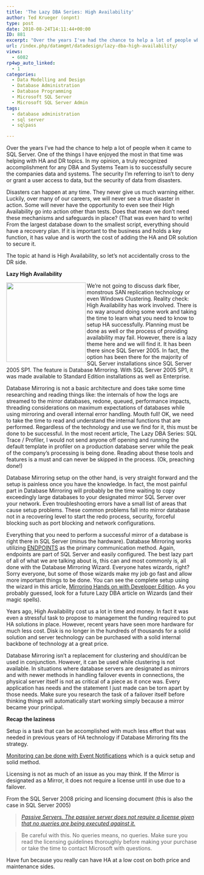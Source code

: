 ```yaml
---
title: 'The Lazy DBA Series: High Availability'
author: Ted Krueger (onpnt)
type: post
date: 2010-08-24T14:11:44+00:00
ID: 881
excerpt: "Over the years I've had the chance to help a lot of people when it came to SQL Server. One of the things I have enjoyed the most in that time was helping with HA and DR topics. In my opinion, a truly recognized accomplishment for any DBA and Systems Team is to successfully secure the companies data and systems. The security I'm referring to isn’t to deny or grant a user access to data, but the security of data from disasters.Disasters can happen at any time. They never give us much warning either. Luckily, over many of our careers, we will never see a true disaster in action. Some will never have the opportunity to even see their High Availability go into action other than tests. Does that mean we don’t need these mechanisms and safeguards in place? (That was even hard to write) From the largest database down to the smallest script, everything should have a recovery plan. If it is important to the business and holds a key function, it has value and is worth the cost of adding the HA and DR solution to secure it.The topic at hand is High Availability, so let’s not accidentally cross to the DR side."
url: /index.php/datamgmt/datadesign/lazy-dba-high-availability/
views:
  - 6082
rp4wp_auto_linked:
  - 1
categories:
  - Data Modelling and Design
  - Database Administration
  - Database Programming
  - Microsoft SQL Server
  - Microsoft SQL Server Admin
tags:
  - database administration
  - sql server
  - sqlpass

---
```

Over the years I’ve had the chance to help a lot of people when it came to SQL Server. One of the things I have enjoyed the most in that time was helping with HA and DR topics. In my opinion, a truly recognized accomplishment for any DBA and Systems Team is to successfully secure the companies data and systems. The security I’m referring to isn’t to deny or grant a user access to data, but the security of data from disasters.

Disasters can happen at any time. They never give us much warning either. Luckily, over many of our careers, we will never see a true disaster in action. Some will never have the opportunity to even see their High Availability go into action other than tests. Does that mean we don’t need these mechanisms and safeguards in place? (That was even hard to write) From the largest database down to the smallest script, everything should have a recovery plan. If it is important to the business and holds a key function, it has value and is worth the cost of adding the HA and DR solution to secure it.

The topic at hand is High Availability, so let’s not accidentally cross to the DR side.

**Lazy High Availability**

<div class="image_block">
  <img src="/wp-content/uploads/blogs/DataMgmt/lazydba2.gif" alt="" title="" width="209" height="209" align="left" />
</div>

We’re not going to discuss dark fiber, monstrous SAN replication technology or even Windows Clustering. Reality check: High Availability has work involved. There is no way around doing some work and taking the time to learn what you need to know to setup HA successfully. Planning must be done as well or the process of providing availability may fail. However, there is a lazy theme here and we will find it. It has been there since SQL Server 2005. In fact, the option has been there for the majority of SQL Server installations since SQL Server 2005 SP1. The feature is Database Mirroring. With SQL Server 2005 SP1, it was made available to Standard Edition installations as well as Enterprise.

Database Mirroring is not a basic architecture and does take some time researching and reading things like: the internals of how the logs are streamed to the mirror databases, redone, queued, performance impacts, threading considerations on maximum expectations of databases while using mirroring and overall internal error handling. Mouth full! OK, we need to take the time to read and understand the internal functions that are performed. Regardless of the technology and use we find for it, this must be done to be successful. In the most recent article, The Lazy DBA Series: SQL Trace / Profiler, I would not send anyone off opening and running the default template in profiler on a production database server while the peak of the company&#8217;s processing is being done. Reading about these tools and features is a must and can never be skipped in the process. (Ok, preaching done!)

Database Mirroring setup on the other hand, is very straight forward and the setup is painless once you have the knowledge. In fact, the most painful part in Database Mirroring will probably be the time waiting to copy exceedingly large databases to your designated mirror SQL Server over your network. Even troubleshooting errors have a small list of areas that cause setup problems. These common problems fall into mirror database not in a recovering level to start the redo process, security, forceful blocking such as port blocking and network configurations.

Everything that you need to perform a successful mirror of a database is right there in SQL Server (minus the hardware). Database Mirroring works utilizing [ENDPOINTS][1] as the primary communication method. Again, endpoints are part of SQL Server and easily configured. The best lazy part of all of what we are talking about is, this can and most commonly is, all done with the Database Mirroring Wizard. Everyone hates wizards, right? Sorry everyone, but some of those wizards make my job go fast and allow more important things to be done. You can see the complete setup using the wizard in this article, [Mirroring Hands on with Developer Edition][2]. As you probably guessed, look for a future Lazy DBA article on Wizards (and their magic spells).

Years ago, High Availability cost us a lot in time and money. In fact it was even a stressful task to propose to management the funding required to put HA solutions in place. However, recent years have seen more hardware for much less cost. Disk is no longer in the hundreds of thousands for a solid solution and server technology can be purchased with a solid internal backbone of technology at a great price.

Database Mirroring isn’t a replacement for clustering and should/can be used in conjunction. However, it can be used while clustering is not available. In situations where database servers are designated as mirrors and with newer methods in handling failover events in connections, the physical server itself is not as critical of a piece as it once was. Every application has needs and the statement I just made can be torn apart by those needs. Make sure you research the task of a failover itself before thinking things will automatically start working simply because a mirror became your principal.

**Recap the laziness**

Setup is a task that can be accomplished with much less effort that was needed in previous years of HA technology if Database Mirroring fits the strategy.

[Monitoring can be done with Event Notifications][3] which is a quick setup and solid method.

Licensing is not as much of an issue as you may think. If the Mirror is designated as a Mirror, it does not require a license until in use due to a failover.
  
From the SQL Server 2008 pricing and licensing document (this is also the case in SQL Server 2005) 

> _[Passive Servers. The passive server does not require a license given that no queries are being executed against it.][4]_ 

> Be careful with this. No queries means, no queries. Make sure you read the licensing guidelines thoroughly before making your purchase or take the time to contact Microsoft with questions.

Have fun because you really can have HA at a low cost on both price and maintenance sides.

 [1]: http://msdn.microsoft.com/en-us/library/ms179511.aspx
 [2]: /index.php/DataMgmt/DBAdmin/sql-server-2008-mirroring-setup
 [3]: /index.php/DataMgmt/DBAdmin/how-to-monitor-database-mirroring
 [4]: http://download.microsoft.com/.../2008%20SQL%20Licensing%20overview%20final.docx